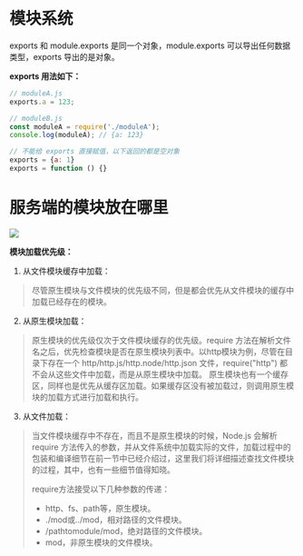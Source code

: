 # 模块系统

exports 和 module.exports 是同一个对象，module.exports 可以导出任何数据类型，exports 导出的是对象。

**exports 用法如下：**

```js
// moduleA.js
exports.a = 123;

// moduleB.js
const moduleA = require('./moduleA');
console.log(moduleA); // {a: 123}

// 不能给 exports 直接赋值，以下返回的都是空对象
exports = {a: 1}
exports = function () {}
```

# 服务端的模块放在哪里

![](http://www.runoob.com/wp-content/uploads/2014/03/nodejs-require.jpg)

**模块加载优先级：**

1. 从文件模块缓存中加载：

> 尽管原生模块与文件模块的优先级不同，但是都会优先从文件模块的缓存中加载已经存在的模块。

2. 从原生模块加载：

> 原生模块的优先级仅次于文件模块缓存的优先级。require 方法在解析文件名之后，优先检查模块是否在原生模块列表中。以http模块为例，尽管在目录下存在一个 http/http.js/http.node/http.json 文件，require("http") 都不会从这些文件中加载，而是从原生模块中加载。
> 原生模块也有一个缓存区，同样也是优先从缓存区加载。如果缓存区没有被加载过，则调用原生模块的加载方式进行加载和执行。

3. 从文件加载：

> 当文件模块缓存中不存在，而且不是原生模块的时候，Node.js 会解析 require 方法传入的参数，并从文件系统中加载实际的文件，加载过程中的包装和编译细节在前一节中已经介绍过，这里我们将详细描述查找文件模块的过程，其中，也有一些细节值得知晓。
>
> require方法接受以下几种参数的传递：
>
> - http、fs、path等，原生模块。
> - ./mod或../mod，相对路径的文件模块。
> - /pathtomodule/mod，绝对路径的文件模块。
> - mod，非原生模块的文件模块。

